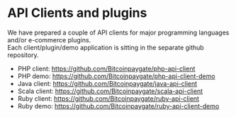 # API Clients and plugins

We have prepared a couple of API clients for major programming languages and/or e-commerce plugins.  
Each client/plugin/demo application is sitting in the separate github repository.

* PHP client: https://github.com/Bitcoinpaygate/php-api-client
* PHP demo: https://github.com/Bitcoinpaygate/php-api-client-demo
* Java client: https://github.com/Bitcoinpaygate/java-api-client
* Scala client: https://github.com/Bitcoinpaygate/scala-api-client
* Ruby client: https://github.com/Bitcoinpaygate/ruby-api-client
* Ruby demo: https://github.com/Bitcoinpaygate/ruby-api-client-demo

